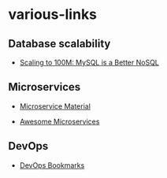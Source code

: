 # various-links

## Database scalability
* [Scaling to 100M: MySQL is a Better NoSQL](http://blog.wix.engineering/2015/12/10/scaling-to-100m-mysql-is-a-better-nosql/)

## Microservices
* [Microservice Material](https://github.com/dbelcham/microservice-material)

* [Awesome Microservices](https://github.com/mfornos/awesome-microservices)

## DevOps
* [DevOps Bookmarks](http://www.devopsbookmarks.com/)
